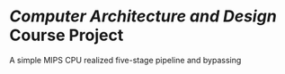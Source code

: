 # *Computer Architecture and Design* Course Project
A simple MIPS CPU realized five-stage pipeline and bypassing
